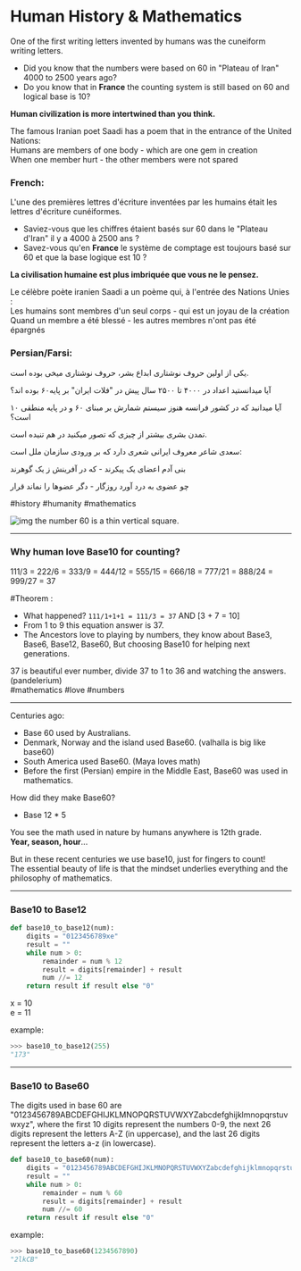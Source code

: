 # Human History & Mathematics
One of the first writing letters invented by humans was the cuneiform writing letters.
- Did you know that the numbers were based on 60 in "Plateau of Iran" 4000 to 2500 years ago?
- Do you know that in **France** the counting system is still based on 60 and logical base is 10?

**Human civilization is more intertwined than you think.**

The famous Iranian poet Saadi has a poem that in the entrance of the United Nations:\
Humans are members of one body - which are one gem in creation\
When one member hurt -  the other members were not spared

### French:
L'une des premières lettres d'écriture inventées par les humains était les lettres d'écriture cunéiformes.
- Saviez-vous que les chiffres étaient basés sur 60 dans le "Plateau d'Iran" il y a 4000 à 2500 ans ?
- Savez-vous qu'en **France** le système de comptage est toujours basé sur 60 et que la base logique est 10 ?

**La civilisation humaine est plus imbriquée que vous ne le pensez.**

Le célèbre poète iranien Saadi a un poème qui, à l'entrée des Nations Unies :\
Les humains sont membres d'un seul corps - qui est un joyau de la création\
Quand un membre a été blessé - les autres membres n'ont pas été épargnés

### Persian/Farsi:
یکی از اولین حروف نوشتاری ابداع بشر، حروف نوشتاری میخی بوده است.

آیا میدانستید اعداد در ۴۰۰۰ تا ۲۵۰۰ سال پیش در "فلات ایران" بر پایه۶۰ بوده اند؟

آیا میدانید که در کشور فرانسه هنوز سیستم شمارش بر مبنای ۶۰ و در پایه منطقی ۱۰ است؟

تمدن بشری بیشتر از چیزی که تصور میکنید در هم تنیده است.

سعدی شاعر معروف ایرانی شعری دارد که بر ورودی سازمان ملل است:

بنی آدم اعضای یک پیکرند - که در آفرینش ز یک گوهرند

چو عضوی به درد آورد روزگار - دگر عضوها را نماند قرار

#history #humanity #mathematics

![img](https://upload.wikimedia.org/wikipedia/commons/thumb/d/d6/Babylonian_numerals.svg/400px-Babylonian_numerals.svg.png)
the number 60 is a thin vertical square.

---

### Why human love Base10 for counting?
111/3 = 222/6 = 333/9 = 444/12 = 555/15 = 666/18 = 777/21 = 888/24 = 999/27 = 37

#Theorem :
- What happened? `111/1+1+1 = 111/3 = 37` AND [3 + 7 = 10]
- From 1 to 9 this equation answer is 37.
- The Ancestors love to playing by numbers, they know about Base3, Base6, Base12, Base60, But choosing Base10 for helping next generations.

37 is beautiful ever number, divide 37 to 1 to 36 and watching the answers. (pandelerium)\
#mathematics #love #numbers

---

Centuries ago:
- Base 60 used by Australians.
- Denmark, Norway and the island used Base60. (valhalla is big like base60)
- South America used Base60. (Maya loves math)
- Before the first (Persian) empire in the Middle East, Base60 was used in mathematics.

How did they make Base60?
- Base 12 * 5

You see the math used in nature by humans anywhere is 12th grade.\
**Year, season, hour**...

But in these recent centuries we use base10, just for fingers to count!\
The essential beauty of life is that the mindset underlies everything and the philosophy of mathematics.

---

### Base10 to Base12
```py
def base10_to_base12(num):
    digits = "0123456789xe"
    result = ""
    while num > 0:
        remainder = num % 12
        result = digits[remainder] + result
        num //= 12
    return result if result else "0"
```
x = 10\
e = 11

example:
```py
>>> base10_to_base12(255)
"173"
```

---

### Base10 to Base60
The digits used in base 60 are "0123456789ABCDEFGHIJKLMNOPQRSTUVWXYZabcdefghijklmnopqrstuvwxyz", where the first 10 digits represent the numbers 0-9, the next 26 digits represent the letters A-Z (in uppercase), and the last 26 digits represent the letters a-z (in lowercase).

```py
def base10_to_base60(num):
    digits = "0123456789ABCDEFGHIJKLMNOPQRSTUVWXYZabcdefghijklmnopqrstuvwxyz"
    result = ""
    while num > 0:
        remainder = num % 60
        result = digits[remainder] + result
        num //= 60
    return result if result else "0"
```

example:
```py
>>> base10_to_base60(1234567890)
"2lkCB"
```
